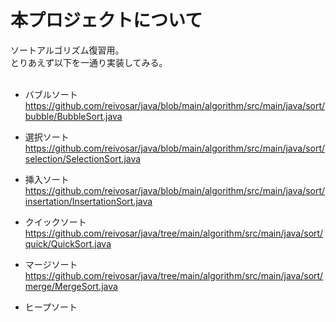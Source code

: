 # 本プロジェクトについて

ソートアルゴリズム復習用。<br>
とりあえず以下を一通り実装してみる。<br><br>

* バブルソート
https://github.com/reivosar/java/blob/main/algorithm/src/main/java/sort/bubble/BubbleSort.java

* 選択ソート
https://github.com/reivosar/java/blob/main/algorithm/src/main/java/sort/selection/SelectionSort.java

* 挿入ソート
https://github.com/reivosar/java/blob/main/algorithm/src/main/java/sort/insertation/InsertationSort.java

* クイックソート
https://github.com/reivosar/java/tree/main/algorithm/src/main/java/sort/quick/QuickSort.java

* マージソート
https://github.com/reivosar/java/tree/main/algorithm/src/main/java/sort/merge/MergeSort.java

* ヒープソート
